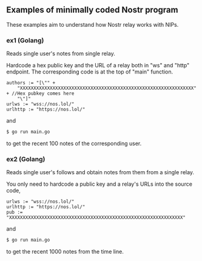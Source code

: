 ## Examples of minimally coded Nostr program

These examples aim to understand how Nostr relay works with NIPs.

### ex1 (Golang)
Reads single user's notes from single relay.

Hardcode a hex public key and the URL of a relay both in "ws" and "http" endpoint.
The corresponding code is at the top of "main" function.

``` golang
authors := "[\"" +
	"XXXXXXXXXXXXXXXXXXXXXXXXXXXXXXXXXXXXXXXXXXXXXXXXXXXXXXXXXXXXXXXX" + //Hex pubkey comes here
	"\"]"
urlws := "wss://nos.lol/"
urlhttp := "https://nos.lol/"
```

and

``` bash
$ go run main.go
```

to get the recent 100 notes of the corresponding user. 

### ex2 (Golang)
Reads single user's follows and obtain notes from them from a single relay.

You only need to hardcode a public key and a relay's URLs into the source code,

``` golang
urlws := "wss://nos.lol/"
urlhttp := "https://nos.lol/"
pub := "XXXXXXXXXXXXXXXXXXXXXXXXXXXXXXXXXXXXXXXXXXXXXXXXXXXXXXXXXXXXXXXX"
```

and

``` bash
$ go run main.go
```

to get the recent 1000 notes from the time line.